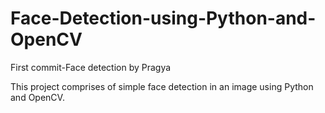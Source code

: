# Face-Detection-using-Python-and-OpenCV
First commit-Face detection by Pragya

This project comprises of simple face detection in an image using Python and OpenCV.

